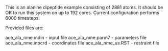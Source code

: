 This is an alanine dipeptide example consisting of 2881 atoms.
It should be OK to run this system on up to 192 cores.
Current configuration performs 6000 timesteps.

Provided files are:

ace_ala_nme.mdin - input file
ace_ala_nme.parm7 - parameters file
ace_ala_nme.inpcrd - coordinates file
ace_ala_nme_us.RST - restraint file
